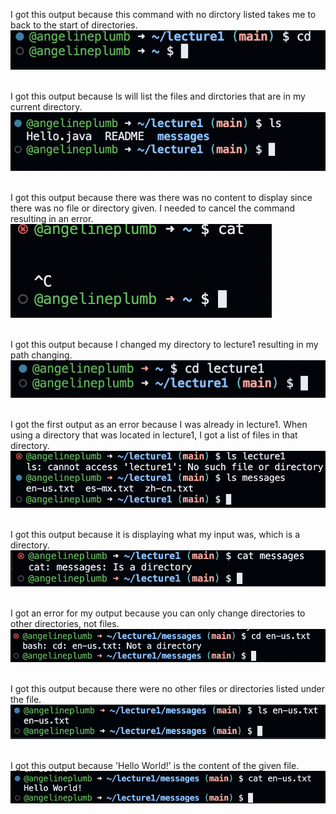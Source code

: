 

I got this output because this command with no dirctory listed takes me to back to the start of directories. <br>
![Image](imagecd1)

<br>I got this output because ls will list the files and dirctories that are in my current directory.<br>
![Image](imagels1)

<br>I got this output because there was there was no content to display since there was no file or directory given. I needed to cancel the command resulting in an error.<br> 
![Image](imagecat1)

<br>I got this output because I changed my directory to lecture1 resulting in my path changing.<br> 
![Image](imagecd2)

<br>I got the first output as an error because I was already in lecture1. When using a directory that was located in lecture1, I got a list of files in that directory.<br> 
![Image](imagels2)

<br>I got this output because it is displaying what my input was, which is a directory.<br> 
![Image](imagecat2)

<br>I got an error for my output because you can only change directories to other directories, not files.<br> 
![Image](imagecd3)

<br>I got this output because there were no other files or directories listed under the file.<br> 
![Image](imagels3)

<br>I got this output because 'Hello World!' is the content of the given file.<br> 
![Image](imagecat3)

